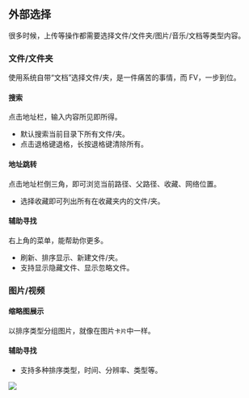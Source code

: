 ## 外部选择

很多时候，上传等操作都需要选择文件/文件夹/图片/音乐/文档等类型内容。

### 文件/文件夹

使用系统自带“文档”选择文件/夹，是一件痛苦的事情，而 FV，一步到位。

#### 搜索

点击地址栏，输入内容所见即所得。

* 默认搜索当前目录下所有文件/夹。
* 点击退格键退格，长按退格键清除所有。

#### 地址跳转

点击地址栏倒三角，即可浏览当前路径、父路径、收藏、网络位置。

* 选择收藏即可列出所有在收藏夹内的文件/夹。

#### 辅助寻找

右上角的菜单，能帮助你更多。

* 刷新、排序显示、新建文件/夹。
* 支持显示隐藏文件、显示忽略文件。

### 图片/视频

#### 缩略图展示

以排序类型分组图片，就像在图片`卡片`中一样。

#### 辅助寻找

* 支持多种排序类型，时间、分辨率、类型等。

![](http://ww1.sinaimg.cn/large/6b1dd0a7ly1gczjf2wvy1j20u00xvjt7.jpg)